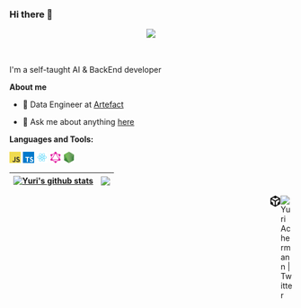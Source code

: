 ### Hi there 👋



<p align="center"><a href="https://yuriachermann.github.io"><img width="80%" src="https://i.imgur.com/mAWqODg.png" /></a></p>

<br />

I'm a self-taught AI & BackEnd developer

**About me**

- 💼 Data Engineer at [Artefact](https://www.artefact.com)

- 💬 Ask me about anything [here](https://github.com/yuriachermann/yuriachermann/issues)


**Languages and Tools:**  

<code><img height="20" src="https://raw.githubusercontent.com/github/explore/80688e429a7d4ef2fca1e82350fe8e3517d3494d/topics/javascript/javascript.png"></code>
<code><img height="20" src="https://raw.githubusercontent.com/github/explore/80688e429a7d4ef2fca1e82350fe8e3517d3494d/topics/typescript/typescript.png"></code>
<code><img height="20" src="https://raw.githubusercontent.com/github/explore/80688e429a7d4ef2fca1e82350fe8e3517d3494d/topics/react/react.png"></code>
<code><img height="20" src="https://raw.githubusercontent.com/github/explore/5c058a388828bb5fde0bcafd4bc867b5bb3f26f3/topics/graphql/graphql.png"></code>
<code><img height="20" src="https://raw.githubusercontent.com/github/explore/80688e429a7d4ef2fca1e82350fe8e3517d3494d/topics/nodejs/nodejs.png"></code>    

| <a href="https://github.com/yuriachermann/github-readme-stats"><img align="center" src="https://github-readme-stats.vercel.app/api?username=yuriachermann&show_icons=true&include_all_commits=true&theme=dracula&hide_border=true" alt="Yuri's github stats" /></a> | <a href="https://github.com/yuriachermann/github-readme-stats"><img align="center" src="https://github-readme-stats.vercel.app/api/top-langs/?username=yuriachermann&layout=compact&theme=dracula&hide_border=true" /></a> |
| ------------- | ------------- |
<!--
#### Top Repositories


<a href="https://github.com/anuraghazra/github-readme-stats">
  <img align="center" src="https://github-readme-stats.vercel.app/api/pin/?username=anuraghazra&repo=github-readme-stats&theme=dracula" />
</a>
<a href="https://github.com/anuraghazra/anuraghazra.github.io">
  <img align="center" src="https://github-readme-stats.vercel.app/api/pin/?username=anuraghazra&repo=anuraghazra.github.io&theme=dracula" />
</a>

<br />
<br />
-->
<a href="https://twitter.com/YuriAchermann">
  <img align="right" alt="Yuri Achermann | Twitter" width="21px" src="https://raw.githubusercontent.com/anuraghazra/anuraghazra/master/assets/twitter.svg" />
</a>
<a href="https://codesandbox.io/u/anuraghazra">
  <img align="right" alt="Yuri Achermann | CodeSandbox" width="20px" src="https://raw.githubusercontent.com/anuraghazra/anuraghazra/master/assets/codesandbox.svg" />
</a>

<!--
**yuriachermann/yuriachermann** is a ✨ _special_ ✨ repository because its `README.md` (this file) appears on your GitHub profile.

Here are some ideas to get you started:

- 🔭 I’m currently working on ...
- 🌱 I’m currently learning ...
- 👯 I’m looking to collaborate on ...
- 🤔 I’m looking for help with ...
- 💬 Ask me about ...
- 📫 How to reach me: ...
- 😄 Pronouns: ...
- ⚡ Fun fact: ...
-->
